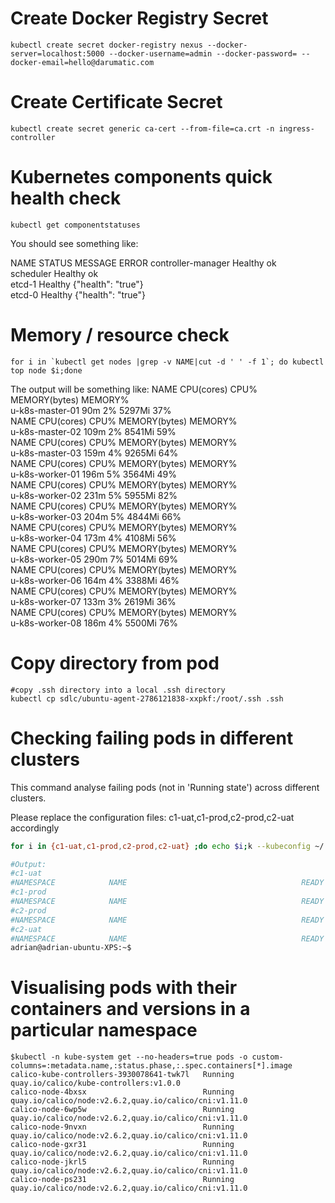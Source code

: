 # Create Docker Registry Secret
```
kubectl create secret docker-registry nexus --docker-server=localhost:5000 --docker-username=admin --docker-password= --docker-email=hello@darumatic.com
```

# Create Certificate Secret
```
kubectl create secret generic ca-cert --from-file=ca.crt -n ingress-controller
```

# Kubernetes components quick health check
```
kubectl get componentstatuses
```
You should see something like:

NAME                 STATUS    MESSAGE              ERROR
controller-manager   Healthy   ok                   
scheduler            Healthy   ok                   
etcd-1               Healthy   {"health": "true"}   
etcd-0               Healthy   {"health": "true"} 

# Memory / resource check
```
for i in `kubectl get nodes |grep -v NAME|cut -d ' ' -f 1`; do kubectl top node $i;done
```
The output will be something like:
NAME              CPU(cores)   CPU%      MEMORY(bytes)   MEMORY%  
u-k8s-master-01   90m          2%        5297Mi          37%      
NAME              CPU(cores)   CPU%      MEMORY(bytes)   MEMORY%  
u-k8s-master-02   109m         2%        8541Mi          59%      
NAME              CPU(cores)   CPU%      MEMORY(bytes)   MEMORY%  
u-k8s-master-03   159m         4%        9265Mi          64%      
NAME              CPU(cores)   CPU%      MEMORY(bytes)   MEMORY%  
u-k8s-worker-01   196m         5%        3564Mi          49%      
NAME              CPU(cores)   CPU%      MEMORY(bytes)   MEMORY%  
u-k8s-worker-02   231m         5%        5955Mi          82%      
NAME              CPU(cores)   CPU%      MEMORY(bytes)   MEMORY%  
u-k8s-worker-03   204m         5%        4844Mi          66%      
NAME              CPU(cores)   CPU%      MEMORY(bytes)   MEMORY%  
u-k8s-worker-04   173m         4%        4108Mi          56%      
NAME              CPU(cores)   CPU%      MEMORY(bytes)   MEMORY%  
u-k8s-worker-05   290m         7%        5014Mi          69%      
NAME              CPU(cores)   CPU%      MEMORY(bytes)   MEMORY%  
u-k8s-worker-06   164m         4%        3388Mi          46%      
NAME              CPU(cores)   CPU%      MEMORY(bytes)   MEMORY%  
u-k8s-worker-07   133m         3%        2619Mi          36%      
NAME              CPU(cores)   CPU%      MEMORY(bytes)   MEMORY%  
u-k8s-worker-08   186m         4%        5500Mi          76%    

# Copy directory from pod
```
#copy .ssh directory into a local .ssh directory
kubectl cp sdlc/ubuntu-agent-2786121838-xxpkf:/root/.ssh .ssh
```

# Checking failing pods in different clusters
This command analyse failing pods (not in 'Running state') across different clusters. 

Please replace the configuration files: c1-uat,c1-prod,c2-prod,c2-uat accordingly
```bash
for i in {c1-uat,c1-prod,c2-prod,c2-uat} ;do echo $i;k --kubeconfig ~/.kube/config-$i get pods --all-namespaces -o wide|grep -v Running;done

#Output:
#c1-uat
#NAMESPACE            NAME                                       READY     STATUS    RESTARTS   AGE       IP               NODE
#c1-prod
#NAMESPACE            NAME                                       READY     STATUS    RESTARTS   AGE       IP               NODE
#c2-prod
#NAMESPACE            NAME                                       READY     STATUS    RESTARTS   AGE       IP               NODE
#c2-uat
#NAMESPACE            NAME                                       READY     STATUS    RESTARTS   AGE       IP              NODE
adrian@adrian-ubuntu-XPS:~$ 

```

# Visualising pods with their containers and versions in a particular namespace

```
$kubectl -n kube-system get --no-headers=true pods -o custom-columns=:metadata.name,:status.phase,:.spec.containers[*].image 
calico-kube-controllers-3930078641-twk7l   Running   quay.io/calico/kube-controllers:v1.0.0
calico-node-4bxsx                          Running   quay.io/calico/node:v2.6.2,quay.io/calico/cni:v1.11.0
calico-node-6wp5w                          Running   quay.io/calico/node:v2.6.2,quay.io/calico/cni:v1.11.0
calico-node-9nvxn                          Running   quay.io/calico/node:v2.6.2,quay.io/calico/cni:v1.11.0
calico-node-gxr31                          Running   quay.io/calico/node:v2.6.2,quay.io/calico/cni:v1.11.0
calico-node-jkrl5                          Running   quay.io/calico/node:v2.6.2,quay.io/calico/cni:v1.11.0
calico-node-ps231                          Running   quay.io/calico/node:v2.6.2,quay.io/calico/cni:v1.11.0
```
